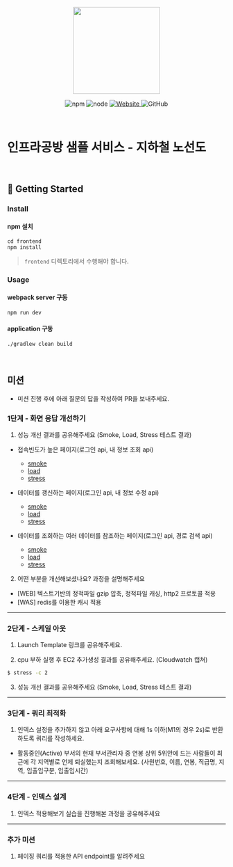 <p align="center">
    <img width="200px;" src="https://raw.githubusercontent.com/woowacourse/atdd-subway-admin-frontend/master/images/main_logo.png"/>
</p>
<p align="center">
  <img alt="npm" src="https://img.shields.io/badge/npm-%3E%3D%205.5.0-blue">
  <img alt="node" src="https://img.shields.io/badge/node-%3E%3D%209.3.0-blue">
  <a href="https://edu.nextstep.camp/c/R89PYi5H" alt="nextstep atdd">
    <img alt="Website" src="https://img.shields.io/website?url=https%3A%2F%2Fedu.nextstep.camp%2Fc%2FR89PYi5H">
  </a>
  <img alt="GitHub" src="https://img.shields.io/github/license/next-step/atdd-subway-service">
</p>

<br>

# 인프라공방 샘플 서비스 - 지하철 노선도

<br>

## 🚀 Getting Started

### Install
#### npm 설치
```
cd frontend
npm install
```
> `frontend` 디렉토리에서 수행해야 합니다.

### Usage
#### webpack server 구동
```
npm run dev
```
#### application 구동
```
./gradlew clean build
```
<br>

## 미션

* 미션 진행 후에 아래 질문의 답을 작성하여 PR을 보내주세요.


### 1단계 - 화면 응답 개선하기
1. 성능 개선 결과를 공유해주세요 (Smoke, Load, Stress 테스트 결과)
 - 접속빈도가 높은 페이지(로그인 api, 내 정보 조회 api)  
   - [smoke](https://github.com/exemeedys/infra-subway-performance/blob/step1/k6/frequently/SmokeREADME.md)  
   - [load](https://github.com/exemeedys/infra-subway-performance/blob/step1/k6/frequently/LoadREADME.md)  
   - [stress](https://github.com/exemeedys/infra-subway-performance/blob/step1/k6/frequently/StressREADME.md)  

 - 데이터를 갱신하는 페이지(로그인 api, 내 정보 수정 api)
   - [smoke](https://github.com/exemeedys/infra-subway-performance/blob/step1/k6/updated/SmokeREADME.md)  
   - [load](https://github.com/exemeedys/infra-subway-performance/blob/step1/k6/updated/LoadREADME.md)  
   - [stress](https://github.com/exemeedys/infra-subway-performance/blob/step1/k6/updated/StressREADME.md)  

 - 데이터를 조회하는 여러 데이터를 참조하는 페이지(로그인 api, 경로 검색 api)
   - [smoke](https://github.com/exemeedys/infra-subway-performance/blob/step1/k6/joined/SmokeREADME.md)  
   - [load](https://github.com/exemeedys/infra-subway-performance/blob/step1/k6/joined/LoadREADME.md)  
   - [stress](https://github.com/exemeedys/infra-subway-performance/blob/step1/k6/joined/StressREADME.md)  
 
2. 어떤 부분을 개선해보셨나요? 과정을 설명해주세요
 - [WEB] 텍스트기반의 정적파일 gzip 압축, 정적파일 캐싱, http2 프로토콜 적용
 - [WAS] redis를 이용한 캐시 적용

---

### 2단계 - 스케일 아웃

1. Launch Template 링크를 공유해주세요.

2. cpu 부하 실행 후 EC2 추가생성 결과를 공유해주세요. (Cloudwatch 캡쳐)

```sh
$ stress -c 2
```

3. 성능 개선 결과를 공유해주세요 (Smoke, Load, Stress 테스트 결과)

---

### 3단계 - 쿼리 최적화

1. 인덱스 설정을 추가하지 않고 아래 요구사항에 대해 1s 이하(M1의 경우 2s)로 반환하도록 쿼리를 작성하세요.

- 활동중인(Active) 부서의 현재 부서관리자 중 연봉 상위 5위안에 드는 사람들이 최근에 각 지역별로 언제 퇴실했는지 조회해보세요. (사원번호, 이름, 연봉, 직급명, 지역, 입출입구분, 입출입시간)

---

### 4단계 - 인덱스 설계

1. 인덱스 적용해보기 실습을 진행해본 과정을 공유해주세요

---

### 추가 미션

1. 페이징 쿼리를 적용한 API endpoint를 알려주세요
